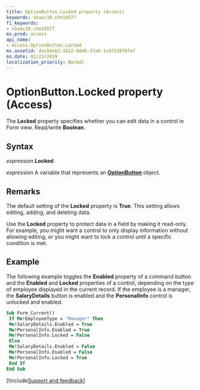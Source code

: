 ```yaml
---
title: OptionButton.Locked property (Access)
keywords: vbaac10.chm10577
f1_keywords:
- vbaac10.chm10577
ms.prod: access
api_name:
- Access.OptionButton.Locked
ms.assetid: dac84eb2-1b12-8d4b-37a0-1cdf320f6faf
ms.date: 02/22/2019
localization_priority: Normal
---
```



# OptionButton.Locked property (Access)

The **Locked** property specifies whether you can edit data in a control in Form view. Read/write **Boolean**.


## Syntax

_expression_.**Locked**

_expression_ A variable that represents an **[OptionButton](Access.OptionButton.md)** object.


## Remarks

The default setting of the **Locked** property is **True**. This setting allows editing, adding, and deleting data.

Use the **Locked** property to protect data in a field by making it read-only. For example, you might want a control to only display information without allowing editing, or you might want to lock a control until a specific condition is met.


## Example

The following example toggles the **Enabled** property of a command button and the **Enabled** and **Locked** properties of a control, depending on the type of employee displayed in the current record. If the employee is a manager, the **SalaryDetails** button is enabled and the **PersonalInfo** control is unlocked and enabled.

```vb
Sub Form_Current() 
 If Me!EmployeeType = "Manager" Then 
 Me!SalaryDetails.Enabled = True 
 Me!PersonalInfo.Enabled = True 
 Me!PersonalInfo.Locked = False 
 Else 
 Me!SalaryDetails.Enabled = False 
 Me!PersonalInfo.Enabled = False 
 Me!PersonalInfo.Locked = True 
 End If 
End Sub
```


[!include[Support and feedback](~/includes/feedback-boilerplate.md)]